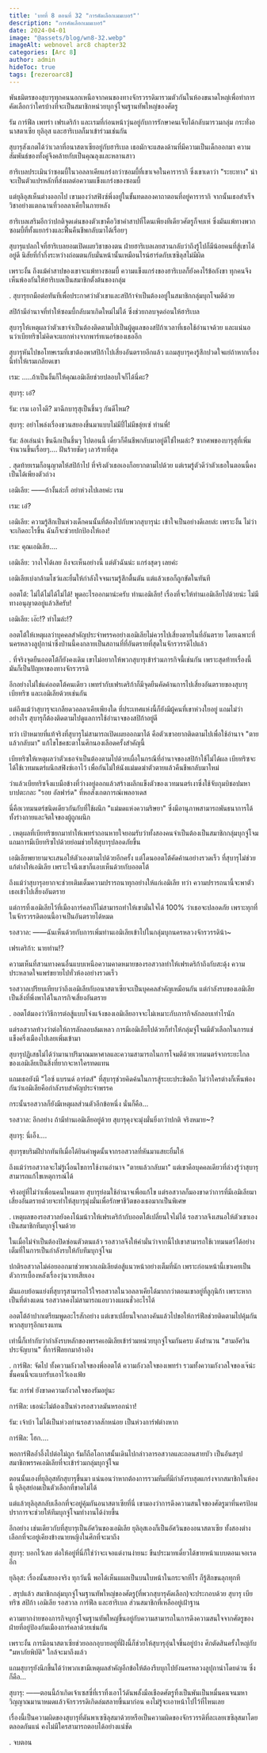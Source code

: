 ```yaml
---
title: 'บทที่ 8 ตอนที่ 32 "การคัดเลือกเมมเบอร์"'
description: "การคัดเลือกเมมเบอร์"
date: 2024-04-01
image: "@assets/blog/wn8-32.webp"
imageAlt: webnovel arc8 chapter32
categories: [Arc 8]
author: admin
hideToc: true
tags: [rezeroarc8]
---
```


พันธมิตรของสุบารุทุกคนนอกเหนือจากคนของทางจักรวรรดิมารวมตัวกันในห้องขนาดใหญ่เพื่อทำการคัดเลือกว่าใครบ้างที่จะเป็นสมาชิกหน่วยบุกจู่โจมฐานทัพใหญ่ของศัตรู

รัม การ์ฟีล เพทร่า เฟรเดริก้า และเรมที่ก่อนหน้าวุ่นอยู่กับการรักษาคนเจ็บได้กลับมารวมกลุ่ม กระทั่งอนาสตาเซีย ยุลิอุส และฮาริเบลก็มาเข้าร่วมเช่นกัน

สุบารุสังเกตได้ว่าเวลาที่อนาสตาเซียอยู่กับฮาริเบล เธอมักจะแสดงด้านที่มีความเป็นเด็กออกมา ความสัมพันธ์ของทั้งคู่จึงคล้ายกับเป็นคุณลุงและหลานสาว

ฮาริเบลประเมินว่าซอมบี้ในวอลลาเคียแกร่งกว่าซอมบี้ที่เขาเจอในคารารากิ ซึ่งเขาเดาว่า "ระยะทาง" น่าจะเป็นตัวแปรหลักที่ส่งผลต่อความแข็งแกร่งของซอมบี้

แต่ยุลิอุสเห็นต่างออกไป เขามองว่าสฟิงซ์พึ่งอยู่ในขั้นทดลองคาถาตอนที่อยู่คารารากิ จากนั้นเธอสำเร็จวิชาอย่างแตกฉานที่วอลลาเคียในภายหลัง

ฮาริเบลเสริมอีกว่าปกติจุดเด่นของตัวเขาคือวิชาคำสาปที่โดนเพียงทีเดียวศัตรูก็จบเห่ ซึ่งมันแพ้ทางพวกซอมบี้ที่ทั้งแยกร่างและฟื้นคืนชีพกลับมาได้เรื่อยๆ

สุบารุแปลกใจที่ฮาริเบลยอมเปิดเผยวิชาของตน ฝ่ายฮาริเบลเลยสวนกลับว่าถึงรู้ไปก็มีน้อยคนที่สู้เขาได้อยู่ดี นิสัยที่ก้ำกึ่งระหว่างถ่อมตนกับมั่นหน้านั้นเหมือนไรน์ฮาร์ดกับเซซิลุสไม่มีผิด

เพราะงั้น ถึงแม้คำสาปของเขาจะแพ้ทางซอมบี้ ความแข็งแกร่งของฮาริเบลก็ยังคงไร้ข้อกังขา ทุกคนจึงเห็นพ้องกันให้ฮาริเบลเป็นสมาชิกตั้งต้นของกลุ่ม

.
สุบารุยกมือต่อทันทีเพื่อประกาศว่าตัวเขาและสปิก้าจำเป็นต้องอยู่ในสมาชิกกลุ่มบุกโจมตีด้วย

สปิก้ามีอำนาจที่ทำให้ซอมบี้กลับมาเกิดใหม่ไม่ได้ ซึ่งช่วยกลบจุดอ่อนให้ฮาริเบล

สุบารุให้เหตุผลว่าตัวเขาจำเป็นต้องติดตามไปเป็นผู้ดูแลของสปิก้าเวลาที่เธอใช้อำนาจด้วย และแน่นอนว่าเบียทริซไม่คิดจะแยกห่างจากพาร์ทเนอร์ของเธออีก

สุบารุหันไปขอโทษเรมที่เขาต้องพาสปิก้าไปเสี่ยงอันตรายอีกแล้ว แถมสุบารุคงรู้สึกปวดใจแย่ถ้าหากเรื่องนี้ทำให้เรมเกลียดเขา

เรม: .....ถ้าเป็นงั้นก็ให้คุณเอมิเลียช่วยปลอบใจก็ได้นี่คะ?

สุบารุ: เอ๋?

รัม: เรม เอาไงดี? มาฉีกบารุสุเป็นชิ้นๆ กันดีไหม?

สุบารุ: อย่าโพล่งเรื่องชวนสยองขึ้นมาแบบไม่มีปี่ไม่มีขลุ่ยเซ่ ท่านพี่!

รัม: ล้อเล่นน่า ขืนฉีกเป็นชิ้นๆ ไปตอนนี้ เดี๋ยวก็คืนชีพกลับมาอยู่ดีใช่ไหมล่ะ? ซากศพของบารุสุที่เพิ่มจำนวนขึ้นเรื่อยๆ.... ฝันร้ายชัดๆ เลวร้ายที่สุด

.
สุดท้ายเรมก็อนุญาตให้สปิก้าไป ที่จริงตัวเธอเองก็อยากตามไปด้วย แต่เรมรู้ตัวดีว่าตัวเธอในตอนนี้คงเป็นได้เพียงตัวถ่วง

เอมิเลีย: ――ถ้างั้นล่ะก็ อย่าห่วงไปเลยค่ะ เรม

เรม: เอ๋?

เอมิเลีย: ความรู้สึกเป็นห่วงเด็กคนนั้นที่ต้องไปกับพวกสุบารุน่ะ เข้าใจเป็นอย่างดีเลยล่ะ เพราะงั้น ไม่ว่าจะเกิดอะไรขึ้น ฉันก็จะช่วยปกป้องให้เอง!

เรม: คุณเอมิเลีย....

เอมิเลีย: วางใจได้เลย ถึงจะเห็นอย่างนี้ แต่ตัวฉันน่ะ แกร่งสุดๆ เลยค่ะ

เอมิเลียเบ่งกล้ามโชว์และยิ้มให้กำลังใจจนเรมรู้สึกตื้นตัน แต่แล้วเธอก็ถูกขัดในทันที

ออตโต้: ไม่ได้ไม่ได้ไม่ได้! พูดอะไรออกมาน่ะครับ ท่านเอมิเลีย! เรื่องที่จะให้ท่านเอมิเลียไปด้วยน่ะ ไม่มีทางอนุญาตอยู่แล้วสิครับ!

เอมิเลีย: เอ๊ะ!? ทำไมล่ะ!?

ออตโต้ให้เหตุผลว่าบุคคลสำคัญประจำพรรคอย่างเอมิเลียไม่ควรไปเสี่ยงตายในที่อันตราย โดยเฉพาะที่นครหลวงลูปุกาน่าซึ่งป่านนี้คงกลายเป็นสถานที่ที่อันตรายที่สุดในจักรวรรดิไปแล้ว

.
ที่จริงจุดยืนออตโต้ก็ยังคงเดิม เขาไม่อยากให้พวกสุบารุเข้าร่วมภารกิจนี้เช่นกัน เพราะสุดท้ายเรื่องนี้มันก็เป็นปัญหาของทางจักรวรรดิ

อีกอย่างไม่ใช่แค่ออตโต้คนเดียว เพทร่ากับเฟรเดริก้าก็มีจุดยืนคัดค้านการไปเสี่ยงอันตรายของสุบารุ เบียทริซ และเอมิเลียด้วยเช่นกัน

แต่ถึงแม้ว่าสุบารุจะเกลียดวอลลาเคียเพียงใด ที่ประเทศแห่งนี้ก็ยังมีผู้คนที่เขาห่วงใยอยู่ แถมไม่ว่าอย่างไร สุบารุก็ต้องติดตามไปดูแลการใช้อำนาจของสปิก้าอยู่ดี

ทว่า เป้าหมายที่แท้จริงที่สุบารุไม่สามารถเปิดเผยออกมาได้ คือตัวเขาอยากติดตามไปเพื่อใช้อำนาจ "ตายแล้วกลับมา" แก้ไขโชคชะตาในศึกนองเลือดครั้งสำคัญนี้

เบียทริซให้เหตุผลว่าตัวเธอจำเป็นต้องตามไปด้วยเผื่อในกรณีที่อำนาจของสปิก้าใช้ไม่ได้ผล เบียทริซจะได้ใช้เวทมนตร์ผนึกสฟิงซ์เอาไว้ เพื่อกันไม่ให้นังแม่มดฆ่าตัวตายแล้วคืนชีพกลับมาใหม่

ว่าแล้วเบียทริซจึงแบมือข้างที่ว่างอยู่ออกแล้วสร้างผลึกแข็งตัวของเวทมนตร์เงาซึ่งใช้จับกุมบิชอปมหาบาปตะกละ "รอย อัลฟาร์ด" ที่หอสังเกตการณ์เพลอาเดส

นี่คือเวทมนตร์ชนิดเดียวกันกับที่ใช้ผนึก "แม่มดแห่งความริษยา" ซึ่งมีอานุภาพสามารถพันธนาการได้ทั้งร่างกายและจิตใจของผู้ถูกผนึก

.
เหตุผลที่เบียทริซยกมาทำให้เพทร่าถอนหายใจยอมรับว่าทั้งสองคนจำเป็นต้องเป็นสมาชิกกลุ่มบุกจู่โจม แถมการมีเบียทริซไปด้วยย่อมช่วยให้สุบารุปลอดภัยขึ้น

เอมิเลียพยายามจะเสนอให้ตัวเองตามไปด้วยอีกครั้ง แต่โดนออตโต้คัดค้านอย่างรวดเร็ว ที่สุบารุไม่ช่วยแก้ต่างให้เอมิเลีย เพราะใจนึงเขาก็แอบเห็นด้วยกับออตโต้

ถึงแม้ว่าสุบารุอยากจะช่วยเติมเต็มความปรารถนาทุกอย่างให้แก่เอมิเลีย ทว่า ความปรารถนานี้จะพาตัวเธอเข้าไปเสี่ยงอันตราย

แต่การทิ้งเอมิเลียไว้ที่เมืองการ์คลาก็ไม่สามารถทำให้เขามั่นใจได้ 100% ว่าเธอจะปลอดภัย เพราะทุกที่ในจักรวรรดิตอนนี้อาจเป็นอันตรายได้หมด

รอสวาล: ――ฉันเห็นด้วยกับการเพิ่มท่านเอมิเลียเข้าไปในกลุ่มบุกนครหลวงจักรวรรดิน้า~

เฟรเดริก้า: นายท่าน!?

ความเห็นที่สวนทางคนอื่นแบบเหนือความคาดหมายของรอสวาลทำให้เฟรเดริก้าถึงกับสะดุ้ง ความประหลาดใจแพร่ขยายไปทั่วห้องอย่างรวดเร็ว

รอสวาลเปรียบเทียบว่าถึงเอมิเลียกับอนาสตาเซียจะเป็นบุคคลสำคัญเหมือนกัน แต่กำลังรบของเอมิเลียเป็นสิ่งที่พึ่งพาได้ในภารกิจเสี่ยงอันตราย

.
ออตโต้มองว่าวิธีการต่อสู้แบบโจ่งแจ้งของเอมิเลียอาจจะไม่เหมาะกับภารกิจลักลอบเท่าไรนัก

แต่รอสวาลท้วงว่าต่อให้การลักลอบล้มเหลว การมีเอมิเลียไปด้วยก็ทำให้กลุ่มจู่โจมมีตัวเลือกในการแช่แข็งครึ่งเมืองไปเลยเพิ่มเข้ามา

สุบารุปฏิเสธไม่ได้ว่ามานาปริมาณมหาศาลและความสามารถในการโจมตีด้วยเวทมนตร์จากระยะไกลของเอมิเลียเป็นสิ่งที่ยากจะหาใครทดแทน

แถมเธอยังมี "ไอซ์ แบรนด์ อาร์ตส์" ที่สุบารุช่วยคิดค้นในการสู้ระยะประชิดอีก ไม่ว่าใครต่างก็เห็นพ้องกันว่าเอมิเลียคือกำลังรบสำคัญประจำพรรค

กระนั้นรอสวาลก็ยังมีเหตุผลส่วนตัวอีกข้อหนึ่ง นั่นก็คือ...

รอสวาล: อีกอย่าง ถ้ามีท่านเอมิเลียอยู่ด้วย สุบารุคุงจะมุ่งมั่นยิ่งกว่าปกติ จริงหมาย~?

สุบารุ: นี่เอ็ง....

สุบารุขบริมฝีปากทันทีเมื่อได้ยินคำพูดนั้นจากรอสวาลที่หันมาแสยะยิ้มให้

ถึงแม้ว่ารอสวาลจะไม่รู้เงื่อนไขการใช้งานอำนาจ "ตายแล้วกลับมา" แต่เขาคือบุคคลเดียวที่ล่วงรู้ว่าสุบารุสามารถแก้ไขเหตุการณ์ได้

จริงอยู่ที่ไม่ว่าเพื่อนคนไหนตาย สุบารุย่อมใช้อำนาจเพื่อแก้ไข แต่รอสวาลก็มองขาดว่าการที่มีเอมิเลียมาเสี่ยงอันตรายด้วยจะทำให้สุบารุมุ่งมั่นเพื่อรักษาชีวิตของเธอมากเป็นพิเศษ

.
เหตุผลของรอสวาลยังคงโน้มน้าวให้เฟรเดริก้ากับออตโต้เปลี่ยนใจไม่ได้ รอสวาลจึงเสนอให้ตัวเขาเองเป็นสมาชิกทีมบุกจู่โจมด้วย

ในเมื่อไม่จำเป็นต้องปิดซ่อนตัวตนแล้ว รอสวาลจึงให้คำมั่นว่าจากนี้ไปเขาสามารถใช้เวทมนตร์ได้อย่างเต็มที่ในการเป็นกำลังรบให้กับทีมบุกจู่โจม

ปกติรอสวาลไม่ค่อยออกมาช่วยพวกเอมิเลียต่อสู้แนวหน้าอย่างเต็มที่นัก เพราะก่อนหน้านี้เขาเคยเป็นตัวการเบื้องหลังเรื่องวุ่นวายเสียเอง

มันแอบย้อนแย่งที่สุบารุสามารถไว้ใจรอสวาลในวอลลาเคียได้มากกว่าตอนเขาอยู่ที่ลูกุนิก้า เพราะหากเป็นที่ต่างแดน รอสวาลคงไม่สามารถแอบวางแผนชั่วอะไรได้

ออตโต้อ้าปากเตรียมพูดอะไรสักอย่าง แต่เขาเปลี่ยนใจกลางคันแล้วไปขอให้การ์ฟีลช่วยติดตามไปคุ้มกันพวกสุบารุอีกแรงแทน

เท่านี้ก็เท่ากับว่ากำลังรบหลักของพรรคเอมิเลียเข้าร่วมหน่วยบุกจู่โจมกันครบ ดังสำนวน "สามอัศวินประจัญบาน" ที่การ์ฟีลยกมาอ้างอิง

.
การ์ฟีล: จัดไป ทั้งความกังวลใจของพี่ออตโต้ ความกังวลใจของเพทร่า รวมทั้งความกังวลใจของเจ๊น่ะ ชั้นคนนี้จะแบกรับเอาไว้เองเฟ้ย

รัม: การ์ฟ ยังขาดความกังวลใจของรัมอยู่นะ

การ์ฟีล: เธอน่ะไม่ต้องเป็นห่วงรอสวาลมันหรอกน่าา!

รัม: เจ้าบ้า ไม่ได้เป็นห่วงท่านรอสวาลสักหน่อย เป็นห่วงการ์ฟต่างหาก

การ์ฟีล: โฮก....

พอการ์ฟีลอ้ำอึ้งไปต่อไม่ถูก รัมก็ถือโอกาสนั้นเดินไปกล่าวลารอสวาลและถอนสายบัว เป็นอันสรุปสมาชิกพรรคเอมิเลียที่จะเข้าร่วมกลุ่มบุกจู่โจม

ตอนนั้นเองที่ยุลิอุสทักสุบารุขึ้นมา แน่นอนว่าหากต้องการรวมทีมที่มีกำลังรบสุดแกร่งจากสมาชิกในห้องนี้ ยุลิอุสย่อมเป็นตัวเลือกที่ขาดไม่ได้

แต่แล้วยุลิอุสกลับเลือกที่จะอยู่คุ้มกันอนาสตาเซียที่นี่ เขามองว่าการดึงความสนใจของศัตรูมาที่นครป้อมปราการจะช่วยให้ทีมบุกจู่โจมทำงานได้ง่ายขึ้น

อีกอย่าง เช่นเดียวกับที่สุบารุเป็นอัศวินของเอมิเลีย ยุลิอุสเองก็เป็นอัศวินของอนาสตาเซีย ทั้งสองต่างเลือกที่จะอยู่เคียงข้างนายหญิงในศึกที่จะมาถึง

สุบารุ: บอกไว้เลย ต่อให้อยู่ที่นี่ก็ใช่ว่าจะเจอแต่งานง่ายนะ ขืนประมาทเดี๋ยวได้ขายหน้าแบบตอนเจอเรดอีก

ยุลิอุส: เรื่องนั้นสยองจริง ทุกวันนี้ พอได้เห็นแผลเป็นบนใบหน้าในกระจกทีไร ก็รู้สึกขนลุกทุกที

.
สรุปแล้ว สมาชิกกลุ่มบุกจู่โจมฐานทัพใหญ่ของศัตรู(ที่พวกสุบารุคัดเลือก)จะประกอบด้วย สุบารุ เบียทริซ สปิก้า เอมิเลีย รอสวาล การ์ฟีล และฮาริเบล ส่วนสมาชิกที่เหลืออยู่เฝ้าฐาน

ความยากง่ายของภารกิจบุกจู่โจมฐานทัพใหญ่ขึ้นอยู่กับความสามารถในการดึงความสนใจจากศัตรูของฝ่ายที่อยู่ป้องกันเมืองการ์คลาด้วยเช่นกัน

เพราะงั้น การมีอนาสตาเซียช่วยออกอุบายอยู่ที่ฝั่งนี้ก็ช่วยให้สุบารุอุ่นใจขึ้นอยู่บ้าง ศึกตัดสินครั้งใหญ่กับ "มหาภัยพิบัติ" ใกล้จะมาถึงแล้ว

แถมสุบารุยังนึกขึ้นได้ว่าพวกเขามีเหตุผลสำคัญอีกข้อให้ต้องรีบบุกไปยังนครหลวงลูปุกาน่าโดยด่วน ซึ่งก็คือ...

สุบารุ: ――ตอนนี้ถ้าเกิดเจ้าเซสซี่ที่เราทิ้งเอาไว้ดันพลั้งมือเชือดศัตรูทิ้งเป็นพันเป็นหมื่นคนจนมหาวิญญาณมานาหมดแล้วจักรวรรดิเกิดล่มสลายขึ้นมาก่อน คงไม่รู้จะเอาหน้าไปไว้ที่ไหนเลย

เรื่องนี้เป็นความผิดของสุบารุที่ดันพาเซซิลุสมาด้วยหรือเป็นความผิดของจักรวรรดิที่ละเลยเซซิลุสมาโดยตลอดกันแน่ คงไม่มีใครสามารถตอบได้อย่างแน่ชัด

.
จบตอน
